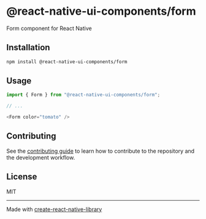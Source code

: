 # @react-native-ui-components/form

Form component for React Native

## Installation

```sh
npm install @react-native-ui-components/form
```

## Usage

```js
import { Form } from "@react-native-ui-components/form";

// ...

<Form color="tomato" />
```

## Contributing

See the [contributing guide](CONTRIBUTING.md) to learn how to contribute to the repository and the development workflow.

## License

MIT

---

Made with [create-react-native-library](https://github.com/callstack/react-native-builder-bob)
